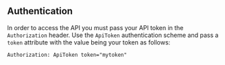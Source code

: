 ## Authentication

In order to access the API you must pass your API token in the `Authorization`
header. Use the `ApiToken` authentication scheme and pass a `token` attribute
with the value being your token as follows:

```
Authorization: ApiToken token="mytoken"
```
